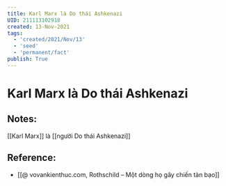 ```yaml
---
title: Karl Marx là Do thái Ashkenazi
UID: 211113102918
created: 13-Nov-2021
tags:
  - 'created/2021/Nov/13'
  - 'seed'
  - 'permanent/fact'
publish: True
---
```

# Karl Marx là Do thái Ashkenazi

## Notes:
[[Karl Marx]] là [[người Do thái Ashkenazi]]

## Reference:
- [[@ vovankienthuc.com, Rothschild – Một dòng họ gây chiến tàn bạo]]